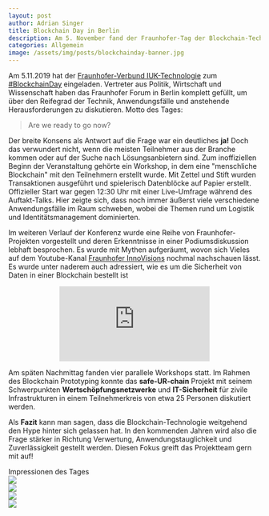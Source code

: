 ```yaml
---
layout: post
author: Adrian Singer
title: Blockchain Day in Berlin
description: Am 5. November fand der Fraunhofer-Tag der Blockchain-Technologie in Berlin statt und wir waren dabei.
categories: Allgemein
image: /assets/img/posts/blockchainday-banner.jpg
---
```


Am 5.11.2019 hat der [Fraunhofer-Verbund IUK-Technologie](https://www.iuk.fraunhofer.de/) zum [#BlockchainDay](https://twitter.com/hashtag/blockchainday?lang=de) eingeladen. Vertreter aus Politik, Wirtschaft und Wissenschaft haben das Fraunhofer Forum in Berlin komplett gefüllt, um über den Reifegrad der Technik, Anwendungsfälle und anstehende Herausforderungen zu diskutieren. Motto des Tages:

> Are we ready to go now?

Der breite Konsens als Antwort auf die Frage war ein deutliches **ja!** Doch das verwundert nicht, wenn die meisten Teilnehmer aus der Branche kommen oder auf der Suche nach Lösungsanbietern sind. Zum inoffiziellen Beginn der Veranstaltung gehörte ein Workshop, in dem eine "menschliche Blockchain" mit den Teilnehmern erstellt wurde. Mit Zettel und Stift wurden Transaktionen ausgeführt und spielerisch Datenblöcke auf Papier erstellt. Offizieller Start war gegen 12:30 Uhr mit einer Live-Umfrage während des Auftakt-Talks. Hier zeigte sich, dass noch immer äußerst viele verschiedene Anwendungsfälle im Raum schweben, wobei die Themen rund um Logistik und Identitätsmanagement dominierten.

Im weiteren Verlauf der Konferenz wurde eine Reihe von Fraunhofer-Projekten vorgestellt und deren Erkenntnisse in einer Podiumsdiskussion lebhaft besprochen. Es wurde mit Mythen aufgeräumt, wovon sich Vieles auf dem Youtube-Kanal [Fraunhofer InnoVisions](https://www.youtube.com/channel/UCKUJRqNqGxq6uJbnVD9Qanw) nochmal nachschauen lässt. Es wurde unter naderem auch adressiert, wie es um die Sicherheit von Daten in einer Blockchain bestellt ist 

<center>
<iframe style="max-width:100%" src="https://www.youtube-nocookie.com/embed/zz8HT6t08FY" frameborder="0" allow="accelerometer; autoplay; encrypted-media; gyroscope; picture-in-picture" allowfullscreen></iframe>
</center>

Am späten Nachmittag fanden vier parallele Workshops statt. Im Rahmen des Blockchain Prototyping konnte das **safe-UR-chain** Projekt mit seinem Schwerpunkten **Wertschöpfungsnetzwerke** und **IT-Sicherheit** für zivile Infrastrukturen in einem Teilnehmerkreis von etwa 25 Personen diskutiert werden.

Als **Fazit** kann man sagen, dass die Blockchain-Technologie weitgehend den Hype hinter sich gelassen hat. In den kommenden Jahren wird also die Frage stärker in Richtung Verwertung, Anwendungstauglichkeit und Zuverlässigkeit gestellt werden. Diesen Fokus greift das Projektteam gern mit auf!

<div class="container">
  <div id="kickoff-carousel" class="carousel carousel-slider center">
      <div class="carousel-fixed-item center white-text">
      <div class="banner-text">Impressionen des Tages</div>
    </div>
    <div class="carousel-item" href="#one!">
      <img  src="{{ "/assets/img/posts/blockchainday-1.jpg" | relative_url }}">
    </div>
    <div class="carousel-item" href="#two!">
      <img src="{{ "/assets/img/posts/blockchainday-2.jpg" | relative_url }}">
    </div>
    <div class="carousel-item" href="#three!">
      <img src="{{ "/assets/img/posts/blockchainday-3.jpg" | relative_url }}">
    </div>
    <div class="carousel-item" href="#four!">
      <img src="{{ "/assets/img/posts/blockchainday-4.jpg" | relative_url }}">
    </div>
  </div>
</div>
